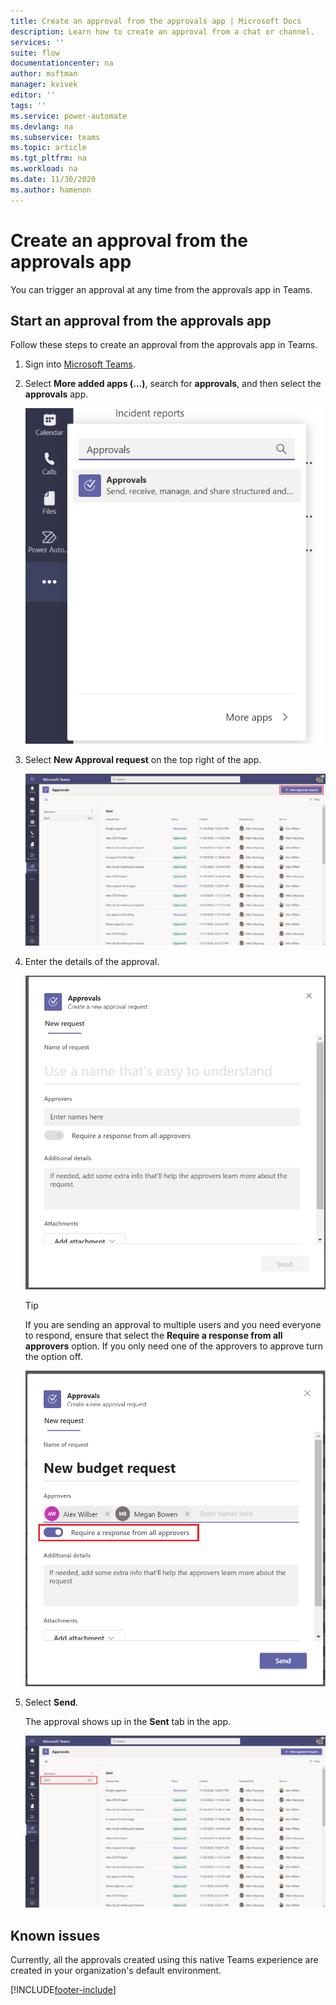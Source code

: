 ```yaml
---
title: Create an approval from the approvals app | Microsoft Docs
description: Learn how to create an approval from a chat or channel.
services: ''
suite: flow
documentationcenter: na
author: msftman
manager: kvivek
editor: ''
tags: ''
ms.service: power-automate
ms.devlang: na
ms.subservice: teams
ms.topic: article
ms.tgt_pltfrm: na
ms.workload: na
ms.date: 11/30/2020
ms.author: hamenon
---
```


# Create an approval from the approvals app

You can trigger an approval at any time from the approvals app in Teams.

## Start an approval from the approvals app

Follow these steps to create an approval from the approvals app in Teams.

1. Sign into [Microsoft Teams](https://teams.microsoft.com).

2. Select **More added apps (...)**, search for **approvals**, and then select the **approvals** app.

   ![Search for the app in Teams.](../media/native-approvals-in-teams/more-apps-approvals.png)

3. Select **New Approval request** on the top right of the app.

   ![New Approval request.](../media/native-approvals-in-teams/approval-app-create.png)

4. Enter the details of the approval.

   ![Approvals form.](../media/native-approvals-in-teams/approvals-dialog-box.png)

   >[!TIP]
   >If you are sending an approval to multiple users and you need everyone to respond, ensure that select the **Require a response from all approvers** option. If you only need one of the approvers to approve turn the option off.

   ![Multiple approvers toggle.](../media/native-approvals-in-teams/multiple-approvers-toggle.png)

5. Select **Send**. 

   The approval shows up in the **Sent** tab in the app.

   ![Sent approvals.](../media/native-approvals-in-teams/approvals-app-sent.png)
   
## Known issues

Currently, all the approvals created using this native Teams experience are created in your organization's default environment.



[!INCLUDE[footer-include](../includes/footer-banner.md)]